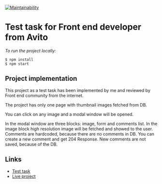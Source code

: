 [![Maintainability](https://api.codeclimate.com/v1/badges/903620390381de1be9c0/maintainability)](https://codeclimate.com/github/woaouh/gallery/maintainability)

# Test task for Front end developer from Avito

*To run the project locally:*
```
$ npm install
$ npm start
```

## Project implementation

This project as a test task has been implemented by me and reviewed by Front end community from the internet.

The project has only one page with thumbnail images fetched from DB. 

You can click on any image and a modal window will be opened.

In the modal window are three blocks: image, form and comments list. In the image block high resolution image will be fetched and showed to the user. Comments are hardcoded, because there are no comments in DB. You can create a new comment and get 204 Response. New comments are not saved, because of the DB.

## Links

* [Test task](https://github.com/avito-tech/safedeal-frontend-trainee)
* [Live project](https://zealous-minsky-ae133a.netlify.app)
